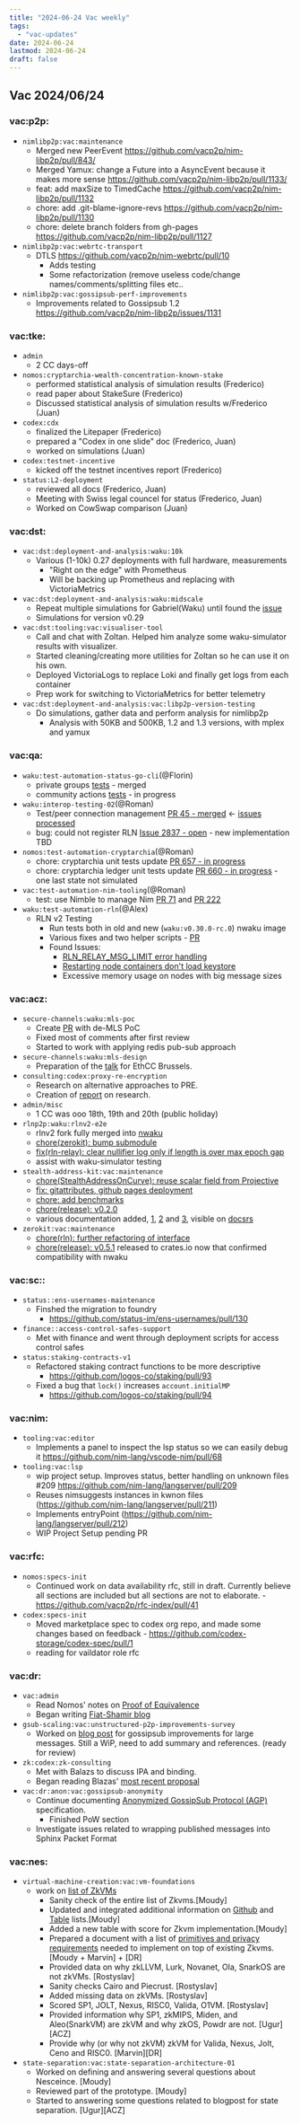 ```yaml
---
title: "2024-06-24 Vac weekly"
tags:
  - "vac-updates"
date: 2024-06-24
lastmod: 2024-06-24
draft: false
---
```


## Vac 2024/06/24

### vac:p2p:
- `nimlibp2p:vac:maintenance`
  - Merged new PeerEvent https://github.com/vacp2p/nim-libp2p/pull/843/
  - Merged Yamux: change a Future into a AsyncEvent because it makes more sense https://github.com/vacp2p/nim-libp2p/pull/1133/
  - feat: add maxSize to TimedCache https://github.com/vacp2p/nim-libp2p/pull/1132
  - chore: add .git-blame-ignore-revs https://github.com/vacp2p/nim-libp2p/pull/1130
  -  chore: delete branch folders from gh-pages https://github.com/vacp2p/nim-libp2p/pull/1127
- `nimlibp2p:vac:webrtc-transport`
  - DTLS https://github.com/vacp2p/nim-webrtc/pull/10
    - Adds testing
    - Some refactorization (remove useless code/change names/comments/splitting files etc..
- `nimlibp2p:vac:gossipsub-perf-improvements`
   -  Improvements related to Gossipsub 1.2 https://github.com/vacp2p/nim-libp2p/issues/1131

### vac:tke:
- `admin`
  - 2 CC days-off
- `nomos:cryptarchia-wealth-concentration-known-stake`
  - performed statistical analysis of simulation results (Frederico) 
  - read paper about StakeSure (Frederico)
  - Discussed statistical analysis of simulation results w/Frederico (Juan)
- `codex:cdx`
  - finalized the Litepaper (Frederico)
  - prepared a "Codex in one slide" doc (Frederico, Juan)
  - worked on simulations (Juan)
- `codex:testnet-incentive`
  - kicked off the testnet incentives report (Frederico)
- `status:L2-deployment`
  - reviewed all docs (Frederico, Juan)
  - Meeting with Swiss legal councel for status (Frederico, Juan)
  - Worked on CowSwap comparison (Juan)

### vac:dst:
- `vac:dst:deployment-and-analysis:waku:10k`
    - Various (1-10k) 0.27 deployments with full hardware, measurements
        - "Right on the edge" with Prometheus
        - Will be backing up Prometheus and replacing with VictoriaMetrics
- `vac:dst:deployment-and-analysis:waku:midscale`
    - Repeat multiple simulations for Gabriel(Waku) until found the [issue](https://github.com/waku-org/nwaku/issues/2780)
    - Simulations for version v0.29
- `vac:dst:tooling:vac:visualiser-tool`
    - Call and chat with Zoltan. Helped him analyze some waku-simulator results with visualizer.
    - Started cleaning/creating more utilities for Zoltan so he can use it on his own.
    - Deployed VictoriaLogs to replace Loki and finally get logs from each container    
    - Prep work for switching to VictoriaMetrics for better telemetry
- `vac:dst:deployment-and-analysis:vac:libp2p-version-testing`
    - Do simulations, gather data and perform analysis for nimlibp2p
        - Analysis with 50KB and 500KB, 1.2 and 1.3 versions, with mplex and yamux

### vac:qa:
- `waku:test-automation-status-go-cli`(@Florin)
	- private groups [tests](https://github.com/status-im/status-cli-tests/pull/4) - merged
	- community actions [tests](https://github.com/status-im/status-cli-tests/pull/5) - in progress
- `waku:interop-testing-02`(@Roman)
    - Test/peer connection management
    [PR 45 - merged](https://github.com/waku-org/waku-interop-tests/pull/45) <- [issues processed](https://www.notion.so/Peer-connection-management-issues-58936713529c4062a638421d38a16d7a)
    - bug: could not register RLN 
    [Issue 2837 - open](https://github.com/waku-org/nwaku/issues/2837) - new implementation TBD
- `nomos:test-automation-cryptarchia`(@Roman)
    - chore: cryptarchia unit tests update
    [PR 657 - in progress](https://github.com/logos-co/nomos-node/pull/657) 
    - chore: cryptarchia ledger unit tests update 
    [PR 660 - in progress](https://github.com/logos-co/nomos-node/pull/660) - one last state not simulated 
- `vac:test-automation-nim-tooling`(@Roman)
    - test: use Nimble to manage Nim 
    [PR 71](https://github.com/status-im/nimbus-build-system/pull/71) and [PR 222](https://github.com/status-im/nim-stew/pull/222)
- `waku:test-automation-rln`(@Alex)
    - RLN v2 Testing
        - Run tests both in old and new (`waku:v0.30.0-rc.0`) nwaku image
        - Various fixes and two helper scripts - [PR](https://github.com/waku-org/waku-simulator/pull/72)
        - Found Issues:
            - [RLN_RELAY_MSG_LIMIT error handling](https://github.com/waku-org/nwaku/issues/2822)
            - [Restarting node containers don't load keystore](https://github.com/waku-org/waku-simulator/issues/70)
            - Excessive memory usage on nodes with big message sizes

### vac:acz:
- `secure-channels:waku:mls-poc`
    - Create [PR](https://github.com/vacp2p/de-mls/pull/7) with de-MLS PoC
    - Fixed most of comments after first review
    - Started to work with applying redis pub-sub approach 
- `secure-channels:waku:mls-design`
    - Preparation of the [talk](https://docs.google.com/presentation/d/1XxHiah4vQd0uEXr0glSiqHaiTShDBsJiNhAZhL7kjbM/edit?pli=1#slide=id.g157ea0519b8_0_104) for EthCC Brussels.
- `consulting:codex:proxy-re-encryption`
    - Research on alternative approaches to PRE.
    - Creation of [report](https://www.notion.so/On-plausible-deniability-PRE-ABE-IBE-and-RABE-87c6fef92df946fcbc1327d51d936ce1) on research.
- `admin/misc`
    - 1 CC was ooo 18th, 19th and 20th (public holiday)
- `rlnp2p:waku:rlnv2-e2e`
    - rlnv2 fork fully merged into [nwaku](https://github.com/waku-org/nwaku/pull/2828)
    - [chore(zerokit): bump submodule](https://github.com/waku-org/nwaku/pull/2830)
    - [fix(rln-relay): clear nullifier log only if length is over max epoch gap](https://github.com/waku-org/nwaku/pull/2836)
    - assist with waku-simulator testing
- `stealth-address-kit:vac:maintenance`
    - [chore(StealthAddressOnCurve): reuse scalar field from  Projective](https://github.com/vacp2p/stealth-address-kit/pull/20)
    -  [fix: gitattributes, github pages deployment](https://github.com/vacp2p/stealth-address-kit/pull/19)
    -  [chore: add benchmarks](https://github.com/vacp2p/stealth-address-kit/pull/18)
    -  [chore(release): v0.2.0](https://crates.io/crates/stealth_address_kit)
    -  various documentation added, [1](https://github.com/vacp2p/stealth-address-kit/pull/16), [2](https://github.com/vacp2p/stealth-address-kit/pull/15) and [3](https://github.com/vacp2p/stealth-address-kit/pull/14), visible on [docsrs](https://docs.rs/stealth_address_kit/0.2.0/stealth_address_kit/)
- `zerokit:vac:maintenance`
    - [chore(rln): further refactoring of interface](https://github.com/vacp2p/zerokit/pull/261)
    - [chore(release): v0.5.1](https://github.com/vacp2p/zerokit/pull/262) released to crates.io now that confirmed compatibility with nwaku

### vac:sc::
- `status::ens-usernames-maintenance`
    - Finshed the migration to foundry
        - https://github.com/status-im/ens-usernames/pull/130
- `finance::access-control-safes-support`
    - Met with finance and went through deployment scripts for access control safes
- `status:staking-contracts-v1`
    - Refactored staking contract functions to be more descriptive
        - https://github.com/logos-co/staking/pull/93
    - Fixed a bug that `lock()` increases `account.initialMP`
        - https://github.com/logos-co/staking/pull/94

### vac:nim:
  - `tooling:vac:editor`
	- Implements a panel to inspect the lsp status so we can easily debug it https://github.com/nim-lang/vscode-nim/pull/68
  - `tooling:vac:lsp`
	- wip project setup. Improves status, better handling on unknown files #209 https://github.com/nim-lang/langserver/pull/209
	- Reuses nimsuggests instances in kwnon files (https://github.com/nim-lang/langserver/pull/211)
	- Implements entryPoint (https://github.com/nim-lang/langserver/pull/212)
    - WIP Project Setup pending PR

### vac:rfc:
- `nomos:specs-init`
    - Continued work on data availability rfc, still in draft. Currently believe all sections are included but all sections are not to elaborate. - https://github.com/vacp2p/rfc-index/pull/41
- `codex:specs-init`
    - Moved marketplace spec to codex org repo, and made some changes based on feedback - https://github.com/codex-storage/codex-spec/pull/1
    - reading for vaildator role rfc

### vac:dr:
- `vac:admin`
    - Read Nomos' notes on [Proof of Equivalence](https://www.notion.so/Proof-of-Equivalance-601026c1662d4c6d8d532829d67495b0)
    - Began writing [Fiat-Shamir blog](https://github.com/vacp2p/vac.dev/tree/dr-rlog-fiatshamir)
- `gsub-scaling:vac:unstructured-p2p-improvements-survey`
  - Worked on [blog post](https://github.com/vacp2p/vac.dev/pull/145) for gossipsub improvements for large messages. Still a WiP, need to add summary and references. (ready for review)
-  `zk:codex:zk-consulting`
    -  Met with Balazs to discuss IPA and binding.
    -  Began reading Blazas' [most recent proposal](https://hackmd.io/M6uwhb0eQh2bIh5_O6AX7Q)
- `vac:dr:anon:vac:gossipsub-anonymity`
    - Continue documenting [Anonymized GossipSub Protocol (AGP)](https://www.notion.so/Anonymized-GossipSub-Transport-Protocol-AGTP-Wip-cbcbcd6067b347bb812041bce9c110ce) specification.
        - Finished PoW section
    - Investigate issues related to wrapping published messages into Sphinx Packet Format

### vac:nes:
- `virtual-machine-creation:vac:vm-foundations`
    - work on [list of ZkVMs](https://github.com/vacp2p/zk-explorations/issues/40)
      - Sanity check of the entire list of Zkvms.[Moudy]
      - Updated and integrated additional information on [Github](https://github.com/vacp2p/zk-explorations/issues/40) and [Table](https://notes.status.im/ugF2lAAKTuG_t5PcdWwuwg) lists.[Moudy]
      - Added a new table with score for Zkvm implementation.[Moudy]
      - Prepared a document with a list of [primitives and privacy requirements](https://hackmd.io/@-CvgMMUrRhC2aJOVst_GAw/HyK0H9ZLC) needed to implement on top of existing Zkvms.[Moudy + Marvin] + [DR]
      - Provided data on why zkLLVM, Lurk, Novanet, Ola, SnarkOS are not zkVMs. [Rostyslav]
      - Sanity checks Cairo and Piecrust. [Rostyslav]
      - Added missing data on zkVMs. [Rostyslav]
      - Scored SP1, JOLT, Nexus, RISC0, Valida, O1VM. [Rostyslav]
      - Provided information why SP1, zkMIPS, Miden, and Aleo(SnarkVM) are zkVM and why zkOS, Powdr are not. [Ugur][ACZ]
      - Provide why (or why not zkVM) zkVM for Valida, Nexus, Jolt, Ceno and RISC0. [Marvin][DR]
- `state-separation:vac:state-separation-architecture-01`
    -  Worked on defining and answering several questions about Nesceince. [Moudy]
    - Reviewed part of the prototype. [Moudy]
    - Started to answering some questions related to blogpost for state separation. [Ugur][ACZ]


